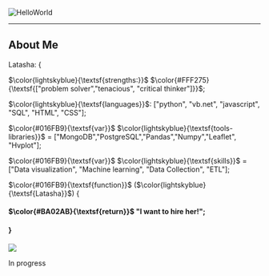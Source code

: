 ![HelloWorld](https://github.com/Latashajd40/Latashajd40/assets/97650423/7dd06ec2-657f-4d03-9d0f-ea0bdce2b42e) 

<hr>
<h2>About Me</h2>

<p>Latasha: {</p>
<p>$\color{lightskyblue}{\textsf{strengths:}}$ $\color{#FFF275}{\textsf{["problem solver","tenacious", "critical thinker"]}}$;</p>
<p>$\color{lightskyblue}{\textsf{languages}}$: ["python", "vb.net", "javascript", "SQL", "HTML", "CSS"];</p>
<p>$\color{#016FB9}{\textsf{var}}$ $\color{lightskyblue}{\textsf{tools-libraries}}$ = ["MongoDB","PostgreSQL","Pandas","Numpy","Leaflet", "Hvplot"];</p>
<p>$\color{#016FB9}{\textsf{var}}$ $\color{lightskyblue}{\textsf{skills}}$ = ["Data visualization", "Machine learning", "Data Collection", "ETL"];</p>

<p>$\color{#016FB9}{\textsf{function}}$ ($\color{lightskyblue}{\textsf{Latasha}}$) {</p>
<h4>$\color{#BA02AB}{\textsf{return}}$ "I want to hire her!";</h4>
<h4>}</h4>


<ul></ul>
<ul></ul>
<div id="badges">
<a href="https://www.linkedin.com/in/latasha-jones-nc/"><img src="https://img.shields.io/badge/LinkedIn-blue?logo=linkedin&logoColor=white&style=for-the-badge"><a/>
</div>

In progress
